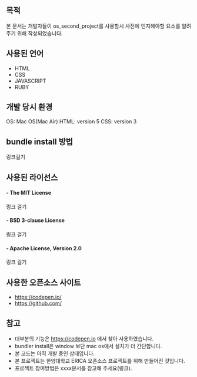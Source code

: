 목적
-------
 본 문서는 개발자들이 os_second_project를 사용할시 사전에 인지해야할 요소를 알려주기 위해 작성되었습니다.

사용된 언어
---------
* HTML
* CSS
* JAVASCRIPT
* RUBY

개발 당시 환경
----------------
OS: Mac OS(Mac Air)
HTML: version 5
CSS: version 3


bundle install 방법
-----------------
링크걸기

사용된 라이선스
-------------
#### - The MIT License
링크 걸기
#### - BSD 3-clause License
링크 걸기
#### - Apache License, Version 2.0
링크 걸기

사용한 오픈소스 사이트
------------------
- https://codepen.io/
- https://github.com/

참고
-------
- 대부분의 기능은 https://codepen.io 에서 찾아 사용하였습니다.
- bundler install은 window 보단 mac os에서 설치가 더 간단합니다.
- 본 코드는 아직 개발 중인 상태입니다.
- 본 프로젝트는 한양대학교 ERICA 오픈소스 프로젝트를 위해 만들어진 것입니다.
- 프로젝트 참여방법은 xxxx문서를 참고해 주세요(링크).
